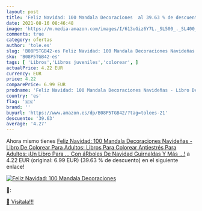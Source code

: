 ```yaml
---
layout: post
title: 'Feliz Navidad: 100 Mandala Decoraciones  al 39.63 % de descuento'
date: 2021-08-16 08:46:48
image: 'https://m.media-amazon.com/images/I/613uGiz6Y7L._SL500_._SL400_.jpg'
comments: true
category: ofertas
author: 'tole.es'
slug: 'B08P5TGB42-es Feliz Navidad: 100 Mandala Decoraciones Navideñas - Libro...'
sku: 'B08P5TGB42-es'
tags: [ 'Libros','Libros juveniles','colorear', ]
actualPrice: 4.22 EUR
currency: EUR
price: 4.22
comparePrice: 6.99 EUR
prodname: 'Feliz Navidad: 100 Mandala Decoraciones Navideñas - Libro De Colorear Para Adultos: Libros Para Colorear Antiestrés Para Adultos: ¡Un Libro Para ... Con áRboles De Navidad  Guirnaldas Y Más ...!'
country: 'es'
flag: '🇪🇸'
brand: ''
buyurl: 'https://www.amazon.es/dp/B08P5TGB42/?tag=tolees-21'
descuento: '39.63'
average: '4.27'
---
```


Ahora mismo tienes [Feliz Navidad: 100 Mandala Decoraciones Navideñas - Libro De Colorear Para Adultos: Libros Para Colorear Antiestrés Para Adultos: ¡Un Libro Para ... Con áRboles De Navidad  Guirnaldas Y Más ...!](https://www.amazon.es/dp/B08P5TGB42/?tag=tolees-21) a 4.22 EUR (original: 6.99 EUR) (39.63 %  de descuento) en el siguiente enlace!

[![Feliz Navidad: 100 Mandala Decoraciones ](https://m.media-amazon.com/images/I/613uGiz6Y7L._SL500_._SL400_.jpg)](https://www.amazon.es/dp/B08P5TGB42/?tag=tolees-21)

🔎:


[🛒 Visítala!!!](https://www.amazon.es/dp/B08P5TGB42/?tag=tolees-21)
